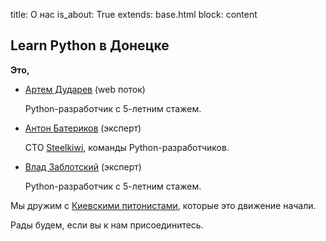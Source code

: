 title: О нас
is_about: True
extends: base.html
block: content

## Learn Python в Донецке

**Это,**

-   [Артем Дударев](http://dudarev.com/) (web поток)

    Python-разработчик с 5-летним стажем.

-   [Антон Батериков](https://twitter.com/baterikov) (эксперт)

    CTO [Steelkiwi](http://steelkiwi.com/), команды Python-разработчиков.
    
-   [Влад Заблотский](https://plus.google.com/107395787575594726869/posts) (эксперт)

    Python-разработчик с 5-летним стажем.

    
Мы дружим с [Киевскими питонистами](http://learnpython.in.ua), которые это движение начали.

Рады будем, если вы к нам присоединитесь.
